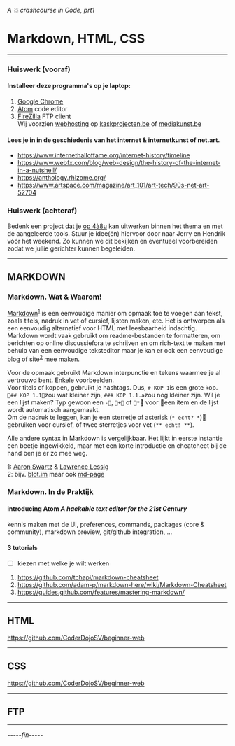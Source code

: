 *A :collision: crashcourse in Code, prt1*
# Markdown, HTML, CSS
----
### Huiswerk (vooraf)
#### Installeer deze programma's op je laptop:
1. [Google Chrome](http://www.google.com/chrome)
2. [Atom](https://atom.io/) code editor
3. [FireZilla](https://filezilla-project.org/) FTP client  
Wij voorzien [webhosting](https://nl.wikipedia.org/wiki/Webhosting) op [kaskprojecten.be](http://www.kaskprojecten.be/) of [mediakunst.be](https://mediakunst.be/)

#### Lees je in in de geschiedenis van het internet & internetkunst of net.art.
* https://www.internethalloffame.org/internet-history/timeline
* https://www.webfx.com/blog/web-design/the-history-of-the-internet-in-a-nutshell/
* https://anthology.rhizome.org/
* https://www.artspace.com/magazine/art_101/art-tech/90s-net-art-52704

### Huiswerk (achteraf)
Bedenk een project dat je [op 4à8u](http://fffff.at/speed-project/) kan uitwerken binnen het thema en met de aangeleerde tools.
Stuur je idee(ën) hiervoor door naar Jerry en Hendrik vóór het weekend. Zo kunnen we dit bekijken en eventueel voorbereiden zodat we jullie gerichter kunnen begeleiden.

----
## MARKDOWN

### Markdown. Wat & Waarom!
[Markdown](https://en.wikipedia.org/wiki/Markdown)<sup>[1](#myfootnote1)</sup> is een eenvoudige manier om opmaak toe te voegen aan tekst, zoals titels, nadruk in vet of cursief, lijsten maken, etc. Het is ontworpen als een eenvoudig alternatief voor HTML met leesbaarheid indachtig. Markdown wordt vaak gebruikt om readme-bestanden te formatteren, om berichten op online discussiefora te schrijven en om rich-text te maken met behulp van een eenvoudige teksteditor maar je kan er ook een eenvoudige blog of site<sup>[2](#myfootnote2)</sup> mee maken.

Voor de opmaak gebruikt Markdown interpunctie en tekens waarmee je al vertrouwd bent. Enkele voorbeelden.  
Voor titels of koppen, gebruikt je hashtags. Dus, `# KOP 1`is een grote kop. `## KOP 1.1`zou wat kleiner zijn, `### KOP 1.1.a`zou nog kleiner zijn.
Wil je een lijst maken? Typ gewoon een `-`, `+` of `*` voor een item en de lijst wordt automatisch aangemaakt.  
Om de nadruk te leggen, kan je een sterretje of asterisk (`* echt? *`) gebruiken voor cursief, of twee sterretjes voor vet (`** echt! **`).

Alle andere syntax in Markdown is vergelijkbaar. Het lijkt in eerste instantie een beetje ingewikkeld, maar met een korte introductie en cheatcheet bij de hand ben je er zo mee weg.

<a name="myfootnote1">1</a>: [Aaron Swartz](https://www.youtube.com/watch?v=2M0GQww1GoY) & [Lawrence Lessig](https://en.wikipedia.org/wiki/Lawrence_Lessig)    
<a name="myfootnote1">2</a>: bijv. [blot.im](https://blot.im/) maar ook [md-page
](https://github.com/oscarmorrison/md-page)


### Markdown. In de Praktijk
#### introducing Atom *A hackable text editor for the 21st Century*
kennis maken met de UI, preferences, commands, packages (core & community), markdown preview, git/github integration, ...

#### 3 tutorials
- [ ] kiezen met welke je wilt werken
1. https://github.com/tchapi/markdown-cheatsheet
2. https://github.com/adam-p/markdown-here/wiki/Markdown-Cheatsheet
3. https://guides.github.com/features/mastering-markdown/  

----

## HTML
https://github.com/CoderDojoSV/beginner-web

----
## CSS
https://github.com/CoderDojoSV/beginner-web

----
## FTP
----
*-----fin-----*
